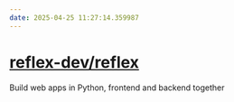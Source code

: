```yaml
---
date: 2025-04-25 11:27:14.359987
---
```


# [reflex-dev/reflex](https://github.com/reflex-dev/reflex)

Build web apps in Python, frontend and backend together